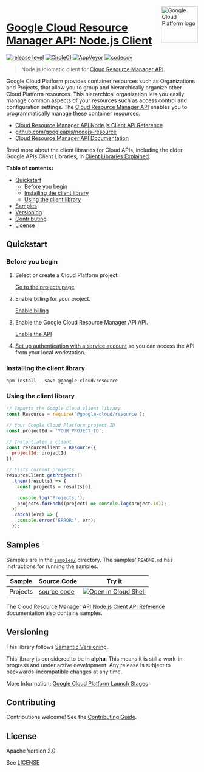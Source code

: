 <img src="https://avatars2.githubusercontent.com/u/2810941?v=3&s=96" alt="Google Cloud Platform logo" title="Google Cloud Platform" align="right" height="96" width="96"/>

# [Google Cloud Resource Manager API: Node.js Client](https://github.com/googleapis/nodejs-resource)

[![release level](https://img.shields.io/badge/release%20level-alpha-orange.svg?style&#x3D;flat)](https://cloud.google.com/terms/launch-stages)
[![CircleCI](https://img.shields.io/circleci/project/github/googleapis/nodejs-resource.svg?style=flat)](https://circleci.com/gh/googleapis/nodejs-resource)
[![AppVeyor](https://ci.appveyor.com/api/projects/status/github/googleapis/nodejs-resource?branch=master&svg=true)](https://ci.appveyor.com/project/googleapis/nodejs-resource)
[![codecov](https://img.shields.io/codecov/c/github/googleapis/nodejs-resource/master.svg?style=flat)](https://codecov.io/gh/googleapis/nodejs-resource)

> Node.js idiomatic client for [Cloud Resource Manager API][product-docs].

Google Cloud Platform provides container resources such as Organizations and Projects, that allow you to group and hierarchically organize other Cloud Platform resources. This hierarchical organization lets you easily manage common aspects of your resources such as access control and configuration settings. The [Cloud Resource Manager API](https://cloud.google.com/resource-manager/docs/) enables you to programmatically manage these container resources.


* [Cloud Resource Manager API Node.js Client API Reference][client-docs]
* [github.com/googleapis/nodejs-resource](https://github.com/googleapis/nodejs-resource)
* [Cloud Resource Manager API Documentation][product-docs]

Read more about the client libraries for Cloud APIs, including the older
Google APIs Client Libraries, in [Client Libraries Explained][explained].

[explained]: https://cloud.google.com/apis/docs/client-libraries-explained

**Table of contents:**

* [Quickstart](#quickstart)
  * [Before you begin](#before-you-begin)
  * [Installing the client library](#installing-the-client-library)
  * [Using the client library](#using-the-client-library)
* [Samples](#samples)
* [Versioning](#versioning)
* [Contributing](#contributing)
* [License](#license)

## Quickstart

### Before you begin

1.  Select or create a Cloud Platform project.

    [Go to the projects page][projects]

1.  Enable billing for your project.

    [Enable billing][billing]

1.  Enable the Google Cloud Resource Manager API API.

    [Enable the API][enable_api]

1.  [Set up authentication with a service account][auth] so you can access the
    API from your local workstation.

[projects]: https://console.cloud.google.com/project
[billing]: https://support.google.com/cloud/answer/6293499#enable-billing
[enable_api]: https://console.cloud.google.com/flows/enableapi?apiid=cloudresourcemanager.googleapis.com
[auth]: https://cloud.google.com/docs/authentication/getting-started

### Installing the client library

    npm install --save @google-cloud/resource

### Using the client library

```javascript
// Imports the Google Cloud client library
const Resource = require('@google-cloud/resource');

// Your Google Cloud Platform project ID
const projectId = 'YOUR_PROJECT_ID';

// Instantiates a client
const resourceClient = Resource({
  projectId: projectId
});

// Lists current projects
resourceClient.getProjects()
  .then((results) => {
    const projects = results[0];

    console.log('Projects:');
    projects.forEach((project) => console.log(project.id));
  })
  .catch((err) => {
    console.error('ERROR:', err);
  });
```

## Samples

Samples are in the [`samples/`](https://github.com/googleapis/nodejs-resource/tree/master/samples) directory. The samples' `README.md`
has instructions for running the samples.

| Sample                      | Source Code                       | Try it |
| --------------------------- | --------------------------------- | ------ |
| Projects | [source code](https://github.com/googleapis/nodejs-resource/blob/master/samples/projects.js) | [![Open in Cloud Shell][shell_img]](https://console.cloud.google.com/cloudshell/open?git_repo=https://github.com/googleapis/nodejs-resource&page=editor&open_in_editor=samples/projects.js,samples/README.md) |

The [Cloud Resource Manager API Node.js Client API Reference][client-docs] documentation
also contains samples.

## Versioning

This library follows [Semantic Versioning](http://semver.org/).

This library is considered to be in **alpha**. This means it is still a
work-in-progress and under active development. Any release is subject to
backwards-incompatible changes at any time.

More Information: [Google Cloud Platform Launch Stages][launch_stages]

[launch_stages]: https://cloud.google.com/terms/launch-stages

## Contributing

Contributions welcome! See the [Contributing Guide](https://github.com/googleapis/nodejs-resource/blob/master/.github/CONTRIBUTING.md).

## License

Apache Version 2.0

See [LICENSE](https://github.com/googleapis/nodejs-resource/blob/master/LICENSE)

[client-docs]: https://cloud.google.com/nodejs/docs/reference/alpha/latest/
[product-docs]: https://cloud.google.com/resource-manager/docs/
[shell_img]: http://gstatic.com/cloudssh/images/open-btn.png
